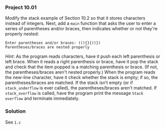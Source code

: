 ### Project 10.01
Modify the stack example of Section 10.2 so that it stores characters instead of integers. Next, add a `main` function that asks the user to enter a series of parentheses and/or braces, then indicates whether or not they're properly nested:
```
Enter parentheses and/or braces: ((){}{()})
Parentheses/braces are nested properly
```

*Hint*: As the program reads characters, have it push each left parenthesis or left brace. When it reads a right parenthesis or brace, have it pop the stack and check that the item popped is a matching parenthesis or brace. (If not, the parentheses/braces aren't nested properly.) When the program reads the new-line character, have it check whether the stack is empty; if so, the parentheses/braces are matched. If the stack isn’t empty (or if `stack_underflow` is ever called), the parentheses/braces aren't matched. If `stack_overflow` is called, have the program print the message `Stack overflow` and terminate immediately.

### Solution
See `1.c`
